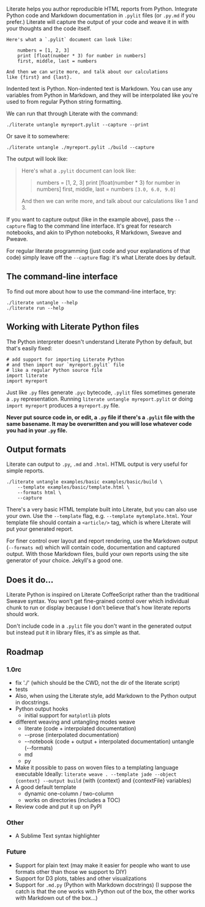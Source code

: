 Literate helps you author reproducible HTML reports from Python. Integrate Python code and Markdown documentation in `.pylit` files (or `.py.md` if you prefer.) Literate will capture the output of your code and weave it in with your thoughts and the code itself.

    Here's what a `.pylit` document can look like:

        numbers = [1, 2, 3]
        print [float(number * 3) for number in numbers]
        first, middle, last = numbers

    And then we can write more, and talk about our calculations 
    like {first} and {last}.

Indented text is Python. Non-indented text is Markdown. You can use any 
variables from Python in Markdown, and they will be interpolated like 
you're used to from regular Python string formatting.

We can run that through Literate with the command:

    ./literate untangle myreport.pylit --capture --print

Or save it to somewhere:

    ./literate untangle ./myreport.pylit ./build --capture

The output will look like: 

> Here's what a `.pylit` document can look like:
> 
> > numbers = [1, 2, 3]
> > print [float(number * 3) for number in numbers]
> > first, middle, last = numbers
> > `[3.0, 6.0, 9.0]`
> 
> And then we can write more, and talk about our calculations 
> like 1 and 3.

If you want to capture output (like in the example above), pass the `--capture` flag
to the command line interface. It's great for research notebooks, and akin to 
IPython notebooks, R Markdown, Sweave and Pweave.

For regular literate programming (just code and your explanations of that code)
simply leave off the `--capture` flag: it's what Literate does by default.

## The command-line interface

To find out more about how to use the command-line interface, try: 

    ./literate untangle --help
    ./literate run --help

## Working with Literate Python files

The Python interpreter doesn't understand Literate Python by default, but that's easily fixed: 

    # add support for importing Literate Python
    # and then import our `myreport.pylit` file
    # like a regular Python source file
    import literate
    import myreport

Just like `.py` files generate `.pyc` bytecode, `.pylit` files sometimes generate 
a `.py` representation. Running `literate untangle myreport.pylit` or doing 
`import myreport` produces a `myreport.py` file.

**Never put source code in, or edit, a `.py` file if there's a `.pylit` file 
with the same basename. It may be overwritten and you will lose whatever code 
you had in your `.py` file.**

## Output formats

Literate can output to `.py`, `.md` and `.html`. HTML output is very useful for simple reports.

    ./literate untangle examples/basic examples/basic/build \
        --template examples/basic/template.html \
        --formats html \
        --capture

There's a very basic HTML template built into Literate, but you can also use your own.
Use the `--template` flag, e.g. `--template mytemplate.html`. Your template file should
contain a `<article/>` tag, which is where Literate will put your generated report.

For finer control over layout and report rendering, use the Markdown output (`--formats md`) which 
will contain code, documentation and captured output. With those Markdown files, build your own 
reports using the site generator of your choice. Jekyll's a good one.

## Does it do...

Literate Python is inspired on Literate CoffeeScript rather than the traditional Sweave syntax.
You won't get fine-grained control over which individual chunk to run or display because I 
don't believe that's how literate reports should work.

Don't include code in a `.pylit` file you don't want in the generated output but instead 
put it in library files, it's as simple as that.

## Roadmap

### 1.0rc

* fix './' (which should be the CWD, not the dir of the literate script)
* tests
* Also, when using the Literate style, add Markdown to the Python output
  in docstrings.
* Python output hooks
  - initial support for `matplotlib` plots
* different weaving and untangling modes
  weave
  - literate (code + interpolated documentation)
  - --prose (interpolated documentation)
  - --notebook (code + output + interpolated documentation)
  untangle (--formats)
  - md
  - py
* Make it possible to pass on woven files to a templating language executable
  Ideally: `literate weave . --template jade --object {context} --output build`
  (with {context} and {contextFile} variables)
* A good default template
  - dynamic one-column / two-column
  - works on directories (includes a TOC)
* Review code and put it up on PyPI

### Other

* A Sublime Text syntax highlighter

### Future

* Support for plain text (may make it easier for people who 
  want to use formats other than those we support to DIY)
* Support for D3 plots, tables and other visualizations
* Support for `.md.py` (Python with Markdown docstrings) 
  (I suppose the catch is that the one works with Python out of the box, 
  the other works with Markdown out of the box...)